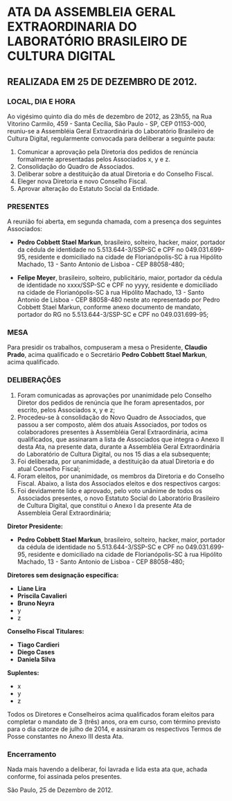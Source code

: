 # ATA DA ASSEMBLEIA GERAL EXTRAORDINARIA DO LABORATÓRIO BRASILEIRO DE CULTURA DIGITAL
## REALIZADA EM 25 DE DEZEMBRO DE 2012.

### LOCAL, DIA E HORA
Ao vigésimo quinto dia do mês de dezembro de 2012, as 23h55, na Rua Vitorino Carmilo, 459 - Santa Cecília, São Paulo - SP, CEP 01153-000, reuniu-se a Assembléia Geral Extraordinária do Laboratório Brasileiro de Cultura Digital, regularmente convocada para deliberar a seguinte pauta:

1. Comunicar a aprovação pela Diretoria dos pedidos de renúncia formalmente apresentadas pelos Associados x, y e z.
2. Consolidação do Quadro de Associados.
3. Deliberar sobre a destituição da atual Diretoria e do Conselho Fiscal.
4. Eleger nova Diretoria e novo Conselho Fiscal.
5. Aprovar alteração do Estatuto Social da Entidade.

### PRESENTES
A reunião foi aberta, em segunda chamada, com a presença dos seguintes Associados:

* **Pedro Cobbett Stael Markun**, brasileiro, solteiro, hacker, maior, portador da cédula de identidade no 5.513.644-3/SSP-SC e CPF no 049.031.699-95, residente e domiciliado na cidade de Florianópolis-SC à rua Hipólito Machado, 13 - Santo Antonio de Lisboa - CEP 88058-480;

* **Felipe Meyer**, brasileiro, solteiro, publicitário, maior, portador da cédula de identidade no xxxx/SSP-SC e CPF no yyyy, residente e domiciliado na cidade de Florianópolis-SC à rua Hipólito Machado, 13 - Santo Antonio de Lisboa - CEP 88058-480 neste ato representado por Pedro Cobbett Stael Markun, conforme anexo documento de mandato, portador do RG no 5.513.644-3/SSP-SC e CPF no 049.031.699-95;

### MESA
Para presidir os trabalhos, compuseram a mesa o Presidente, **Claudio Prado**, acima qualificado e o Secretário **Pedro Cobbett Stael Markun**, acima qualificado.

### DELIBERAÇÕES

1. Foram comunicadas as aprovações por unanimidade pelo Conselho Diretor dos pedidos de renúncia que lhe foram apresentados, por escrito, pelos Associados x, y e z;
2. Procedeu-se à consolidação do Novo Quadro de Associados, que passou a ser composto, além dos atuais Associados, por todos os colaboradores presentes à Assembléia Geral Extraordinária, acima qualificados, que assinaram a lista de Associados que integra o Anexo II desta Ata, na presente data, durante a Assembléia Geral Extraordinária do Laboratório de Cultura Digital, ou nos 15 dias a ela subsequente;
3. Foi deliberada, por unanimidade, a destituição da atual Diretoria e do atual Conselho Fiscal;
4. Foram eleitos, por unanimidade, os membros da Diretoria e do Conselho Fiscal. Abaixo, a lista dos Associados eleitos e dos respectivos cargos:
5. Foi devidamente lido e aprovado, pelo voto unânime de todos os Associados presentes, o novo Estatuto Social do Laboratório Brasileiro de Cultura Digital, que constitui o Anexo I da presente Ata de Assembleia Geral Extraordinária;

**Diretor Presidente:**

* **Pedro Cobbett Stael Markun**, brasileiro, solteiro, hacker, maior, portador da cédula de identidade no 5.513.644-3/SSP-SC e CPF no 049.031.699-95, residente e domiciliado na cidade de Florianópolis-SC à rua Hipólito Machado, 13 - Santo Antonio de Lisboa - CEP 88058-480;

**Diretores sem designação específica:**

* **Liane Lira**
* **Priscila Cavalieri**
* **Bruno Neyra**
* y
* z

**Conselho Fiscal**
**Titulares:**
* **Tiago Cardieri**
* **Diego Cases**
* **Daniela Silva**

**Suplentes:**
* x
* y
* z

Todos os Diretores e Conselheiros acima qualificados foram eleitos para completar o mandato de 3 (três) anos, ora em curso, com término previsto para o dia catorze de julho de 2014, e assinaram os respectivos Termos de Posse constantes no Anexo III desta Ata.

### Encerramento

Nada mais havendo a deliberar, foi lavrada e lida esta ata que, achada conforme, foi assinada pelos presentes.

São Paulo, 25 de Dezembro de 2012.